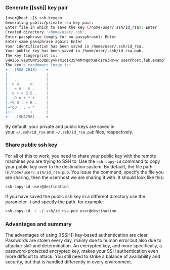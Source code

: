 
### Generate [[ssh]] key pair

```bash
[user@host ~]$ ssh-keygen
Generating public/private rsa key pair. 
Enter file in which to save the key (/home/user/.ssh/id_rsa): Enter
Created directory '/home/user/.ssh'. 
Enter passphrase (empty for no passphrase): Enter 
Enter same passphrase again: Enter
Your identification has been saved in /home/user/.ssh/id_rsa.
Your public key has been saved in /home/user/.ssh/id_rsa.pub. 
The key fingerprint is:
SHA256:veutUNPio3QDCyvkYm1oIx35hmMrHpPKWFdIYu3HV+w user@host.lab.example.com
The key's randomart image is: 
+---[RSA 2048]----+ 
|                 | 
|   .     .       | 
|  o o     o      | 
| . = o   o .     | 
|  o + = S E .    | 
| ..O o + * +     | 
|.+% O . + B .    | 
|=*oO . . + *     | 
|++.     . +.     | 
+----[SHA256]-----+ 
```

By default, your private and public keys are saved in your `~/.ssh/id_rsa` and `~/.ssh/id_rsa.pub` files, respectively.

### Share public ssh key

For all of this to work, you need to share your public key with the remote machines you are trying to SSH to. Use the `ssh-copy-id` command to copy your public key over to the destination system. By default, the file path is `/home/user/.ssh/id_rsa.pub`. You issue the command, specify the file you are sharing, then the user/host we are sharing it with. It should look like this:

```bash
ssh-copy-id user@destination
```

If you have saved the public ssh key in a different directory use the parameter -i and specify the path. for example:

```bash
ssh-copy-id -i ~/.ssh/id_rsa.pub user@destination
```

### Advantages and summary

The advantages of using [[SSH]] key-based authentication are clear. Passwords are stolen every day, mainly due to human error but also due to attacker skill and determination. An encrypted key, and more specifically, a password-protected encrypted key, makes your SSH authentication even more difficult to attack. You still need to strike a balance of availability and security, but that is handled differently in every environment.